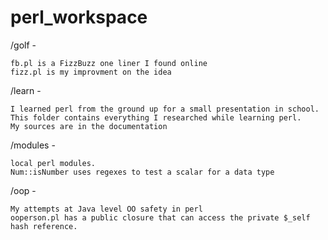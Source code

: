 perl_workspace
==============

/golf -

    fb.pl is a FizzBuzz one liner I found online
    fizz.pl is my improvment on the idea

/learn -

    I learned perl from the ground up for a small presentation in school.
    This folder contains everything I researched while learning perl.
    My sources are in the documentation
  
/modules -

    local perl modules.
    Num::isNumber uses regexes to test a scalar for a data type

/oop -

    My attempts at Java level OO safety in perl
    ooperson.pl has a public closure that can access the private $_self hash reference.
